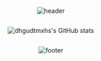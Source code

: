 <div align=center>

![header](https://capsule-render.vercel.app/api?type=waving&customColorList=ff0000,0000ff&height=220&section=header&text=&fontSize=40)


<div style="display: flex; justify-content: center; align-items: center;">

<p></p>

<!--[![Top Langs](https://github-readme-stats.vercel.app/api/top-langs/?username=dhgudtmxhs&layout=compact)](https://github.com/dhgudtmxhs/github-readme-stats)-->

![dhgudtmxhs's GitHub stats](https://github-readme-stats.vercel.app/api?username=dhgudtmxhs&show_icons=true&theme=compact)

</div>

<!--[![Hits](https://hits.seeyoufarm.com/api/count/incr/badge.svg?url=https%3A%2F%2Fgithub.com%2Fdhgudtmxhs%2Fhit-counter&count_bg=%230F0F0F&title_bg=%23D72121&icon=&icon_color=%23E7E7E7&title=Welcome&edge_flat=false)](https://hits.seeyoufarm.com)
-->
![footer](https://capsule-render.vercel.app/api?&type=waving&customColorList=0,2&height=220&section=footer)

</div>
